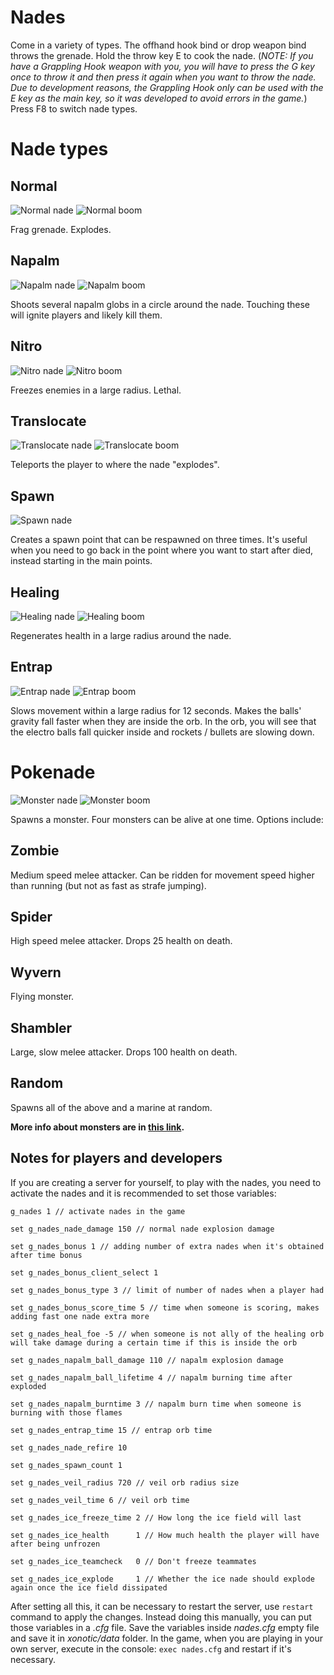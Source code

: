 # Nades

Come in a variety of types. The offhand hook bind or drop weapon bind throws the grenade. Hold the throw key E to cook the nade. (*NOTE: If you have a Grappling Hook weapon with you, you will have to press the G key once to throw it and then press it again when you want to throw the nade. Due to development reasons, the Grappling Hook only can be used with the E key as the main key, so it was developed to avoid errors in the game.*) Press F8 to switch nade types.

# Nade types

## Normal

![Normal nade](uploads/49d1fa684ecd673367b4f3294195a37f/normal.png)
![Normal boom](uploads/1b9a2ab2a1f5a3138b45d12830910c02/normalboom.png)

Frag grenade. Explodes.

## Napalm

![Napalm nade](uploads/a90778308bad9c09bf02be9cdb760f76/napalm.png)
![Napalm boom](uploads/ca2ff9f964f1836eaa2550c5ab918c85/napalmboom.png)

Shoots several napalm globs in a circle around the nade. Touching these will ignite players and likely kill them.

## Nitro

![Nitro nade](uploads/7deb9e6cb017bcc91ab2e4687a358b6a/nitro.png)
![Nitro boom](uploads/8195594de91adce2c8f62f9819c8e861/nitroboom.png)

Freezes enemies in a large radius. Lethal.

## Translocate 

![Translocate nade](uploads/dbc9799a7d5caa91d6172b21e61f205e/translocate.png)
![Translocate boom](uploads/a686abf53ed2a7c0c39d264fce1a15bc/translocateboom.png)

Teleports the player to where the nade "explodes".

## Spawn

![Spawn nade](uploads/3042d31bb8a054ea7e177f6110570fb7/spawnnade.png)

Creates a spawn point that can be respawned on three times. It's useful when you need to go back in the point where you want to start after died, instead starting in the main points.

## Healing

![Healing nade](uploads/a6789a82865f41522bfaa150e9c2bbc8/healing.png)
![Healing boom](uploads/5df5aca2975cb939a9f091574ea12d6f/healingboom.png)

Regenerates health in a large radius around the nade.

## Entrap

![Entrap nade](uploads/01d68ab92d511e0a8ee5c0e0905609ab/entrap.png)
![Entrap boom](uploads/b88705357f80b8216aff7fd545baa94f/entrapboom.png)

Slows movement within a large radius for 12 seconds. Makes the balls' gravity fall faster when they are inside the orb. In the orb, you will see that the electro balls fall quicker inside and rockets / bullets are slowing down.

# Pokenade 

![Monster nade](uploads/fbdb7eb49088219c3acc3095e4254a6a/monsternade.png)
![Monster boom](uploads/6441f147f90aba34812ebc3cb733caa7/monsternadeboom.png)

Spawns a monster. Four monsters can be alive at one time. Options include:

## Zombie

Medium speed melee attacker. Can be ridden for movement speed higher than running (but not as fast as strafe jumping).

## Spider

High speed melee attacker. Drops 25 health on death.

## Wyvern

Flying monster.

## Shambler

Large, slow melee attacker. Drops 100 health on death.

## Random

Spawns all of the above and a marine at random.

**More info about monsters are in [this link](Monsters).**

## Notes for players and developers

If you are creating a server for yourself, to play with the nades, you need to activate the nades and it is recommended to set those variables:

`g_nades 1 // activate nades in the game`

`set g_nades_nade_damage 150 // normal nade explosion damage`

`set g_nades_bonus 1 // adding number of extra nades when it's obtained after time bonus`

`set g_nades_bonus_client_select 1`

`set g_nades_bonus_type 3 // limit of number of nades when a player had`

`set g_nades_bonus_score_time 5 // time when someone is scoring, makes adding fast one nade extra more`

`set g_nades_heal_foe -5 // when someone is not ally of the healing orb will take damage during a certain time if this is inside the orb`

`set g_nades_napalm_ball_damage 110 // napalm explosion damage`

`set g_nades_napalm_ball_lifetime 4 // napalm burning time after exploded`

`set g_nades_napalm_burntime 3 // napalm burn time when someone is burning with those flames`

`set g_nades_entrap_time 15 // entrap orb time`

`set g_nades_nade_refire 10`

`set g_nades_spawn_count 1`

`set g_nades_veil_radius 720 // veil orb radius size`

`set g_nades_veil_time 6 // veil orb time`

`set g_nades_ice_freeze_time 2 // How long the ice field will last`

`set g_nades_ice_health      1 // How much health the player will have after being unfrozen`

`set g_nades_ice_teamcheck   0 // Don't freeze teammates`

`set g_nades_ice_explode     1 // Whether the ice nade should explode again once the ice field dissipated`

After setting all this, it can be necessary to restart the server, use `restart` command to apply the changes. Instead doing this manually, you can put those variables in a *.cfg* file. Save the variables inside *nades.cfg* empty file and save it in *xonotic/data* folder. In the game, when you are playing in your own server, execute in the console: `exec nades.cfg` and restart if it's necessary.